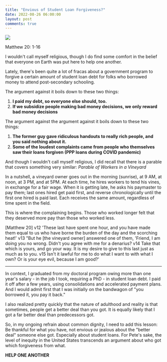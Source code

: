```yaml
---
title: "Envious of Student Loan Forgiveness?"
date: 2022-08-26 06:00:00
layout: post
comments: true
---
```



![](https://media.freebibleimages.org/stories/FB_LUMO_Workers_Vineyard/overview-images/011-lumo-workers-vineyard.jpg?1613595112)

Matthew 20: 1-16


I wouldn't call myself religious, though I do find some comfort in the belief that everyone on Earth was put here to help one another.

Lately, there's been quite a lot of fracas about a government program to forgive a certain amount of student loan debt for folks who borrowed money to attend post-secondary schooling.

The argument against it boils down to these two things: 
1. **I paid my debt, so everyone else should, too.**
2. **If we subsidize people making bad money decisions, we only reward bad money decisions**

The argument against the argument against it boils down to these two things:
1. **The former guy gave ridiculous handouts to really rich people, and you said nothing about it.**
2. **Some of the loudest complaints came from people who themselves saw their loans forgiven (PPP loans during COVID pandemic)**

And though I wouldn't call myself religious, I did recall that there is a parable that covers something very similar: *Parable of Workers in a Vineyard*

In a nutshell, a vineyard owner goes out in the morning (sunrise), at 9 AM, at noon, at 3 PM, and at 5PM. At each time, he hires workers to tend his vines, in exchange for a fair wage. When it is getting late, he asks his paymaster to pay them; last ones hired get paid first, and reverse chronologically until the first one hired is paid last. Each receives the same amount, regardless of time spent in the field.

This is where the complaining begins. Those who worked longer felt that they deserved more pay than those who worked less.

[Matthew 20]
v12 'These last have spent one hour, and you have made them equal to us who have borne the burden of the day and the scorching heat!' v13 "But he [the vineyard owner] answered one of them, 'Friend, I am doing you no wrong. Didn't you agree with me for a denarius? v14 Take that which is yours, and go your way. It is my desire to give to this last just as much as to you. v15 Isn't it lawful for me to do what I want to with what I own? Or is your eye evil, because I am good?' 

---

In context, I graduated from my doctoral program owing more than one year's salary - in the job I took, requiring a PhD - in student loan debt. I paid it off after a few years, using consolidations and accelerated payment plans. And I would admit first that I was initially on the bandwagon of "you borrowed it, you pay it back." 

I also realized pretty quickly that the nature of adulthood and reality is that sometimes, people get a better deal than you got. It is equally likely that I got a far better deal than predecessors got. 

So, in my ongoing refrain about common dignity, I need to add this lesson: Be thankful for what you have, not envious or jealous about the "better deal" someone else got. Especially about student loans. For Pete's sake, the level of inequity in the United States transcends an argument about who got which forgiveness from what. 

**HELP ONE ANOTHER**